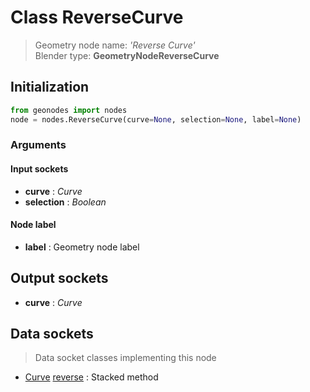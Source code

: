 
# Class ReverseCurve

> Geometry node name: _'Reverse Curve'_<br>Blender type:  **GeometryNodeReverseCurve**

## Initialization


```python
from geonodes import nodes
node = nodes.ReverseCurve(curve=None, selection=None, label=None)
```


### Arguments


#### Input sockets



- **curve** : _Curve_
- **selection** : _Boolean_



#### Node label



- **label** : Geometry node label



## Output sockets



- **curve** : _Curve_



## Data sockets

> Data socket classes implementing this node


- [Curve](./sockets/Curve.md) [reverse](./sockets/Curve.md#reverse) : Stacked method


